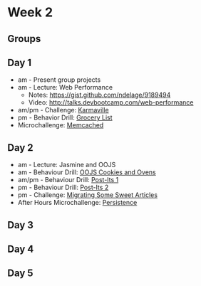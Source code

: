 # Week 2

## Groups

## Day 1

- am - Present group projects
- am - Lecture: Web Performance
    - Notes: https://gist.github.com/ndelage/9189494
    - Video: http://talks.devbootcamp.com/web-performance
- am/pm - Challenge: [Karmaville](https://github.com/foxes-2014/karmaville)
- pm - Behavior Drill: [Grocery List](https://github.com/foxes-2014/behavior-drill-grocery-list-challenge)
- Microchallenge: [Memcached](./day_1/memcached-microchallenge.md)

## Day 2

- am - Lecture: Jasmine and OOJS
- am - Behaviour Drill: [OOJS Cookies and Ovens](https://github.com/foxes-2014/behavior-drill-cookies-and-ovens-challenge)
- am/pm - Behaviour Drill: [Post-Its 1](https://github.com/foxes-2014/behavior-drill-post-it-board-v1-challenge)
- pm - Behaviour Drill: [Post-Its 2](https://github.com/foxes-2014/behavior-drill-post-it-board-v2-challenge)      
- pm - Challenge: [Migrating Some Sweet Articles](https://github.com/foxes-2014/migrating-some-sweet-articles-challenge)
- After Hours Microchallenge: [Persistence](./day_2/persistence-microchallenge.md)

## Day 3

## Day 4

## Day 5

